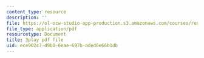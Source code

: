 ```yaml
---
content_type: resource
description: ''
file: https://ol-ocw-studio-app-production.s3.amazonaws.com/courses/res-6-012-introduction-to-probability-spring-2018/ece902c7d9b06eae697baded6e66b1db_0IJFBMIU6x4.pdf
file_type: application/pdf
resourcetype: Document
title: 3play pdf file
uid: ece902c7-d9b0-6eae-697b-aded6e66b1db
---
```

